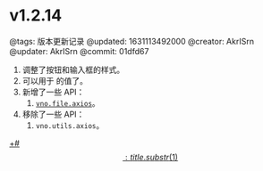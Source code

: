 # v1.2.14

@tags: 版本更新记录
@updated: 1631113492000
@creator: AkrISrn
@updater: AkrISrn
@commit: 01dfd67

1. 调整了按钮和输入框的样式。
1. [](/zh/docs/inline-script.md "#")可以用于 [](/zh/docs/flags.md "#") 的值了。
1. 新增了一些 API：
    1. [`vno.file.axios`](/zh/api/file.md "#")。
1. 移除了一些 API：
    1. `vno.utils.axios`。

[+#$$: title.substr(1) $$](/zh/releases/download.md)
